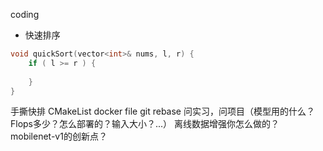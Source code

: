 


coding
- 快速排序
```cpp
void quickSort(vector<int>& nums, l, r) {
    if ( l >= r ) {
        
    }
}
```

手撕快排
CMakeList
docker file
git rebase
问实习，问项目（模型用的什么？Flops多少？怎么部署的？输入大小？...）
离线数据增强你怎么做的？
mobilenet-v1的创新点？
